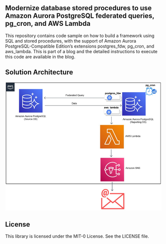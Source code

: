 ## Modernize database stored procedures to use Amazon Aurora PostgreSQL federated queries, pg_cron, and AWS Lambda

This repository contains code sample on how to build a framework using SQL and stored procedures, with the
support of Amazon Aurora PostgreSQL-Compatible Edition’s extensions postgres_fdw, pg_cron,
and aws_lambda. This is part of a blog and the detailed instructions to execute this code are available in the blog.

## Solution Architecture
![Overview](images/solution_architecture.PNG)

## License
This library is licensed under the MIT-0 License. See the LICENSE file.
